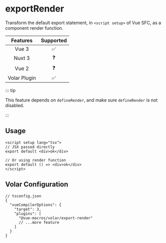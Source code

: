 # exportRender

<StabilityLevel level="experimental" />

Transform the default export statement, in `<script setup>` of Vue SFC, as a component render function.

|   Features   |     Supported      |
| :----------: | :----------------: |
|    Vue 3     | :white_check_mark: |
|    Nuxt 3    |     :question:     |
|    Vue 2     |     :question:     |
| Volar Plugin | :white_check_mark: |

::: tip

This feature depends on `defineRender`, and make sure `defineRender` is not disabled.

:::

## Usage

```vue
<script setup lang="tsx">
// JSX passed directly
export default <div>ok</div>

// Or using render function
export default () => <div>ok</div>
</script>
```

## Volar Configuration

```jsonc {6}
// tsconfig.json
{
  "vueCompilerOptions": {
    "target": 3,
    "plugins": [
      "@vue-macros/volar/export-render"
      // ...more feature
    ]
  }
}
```
